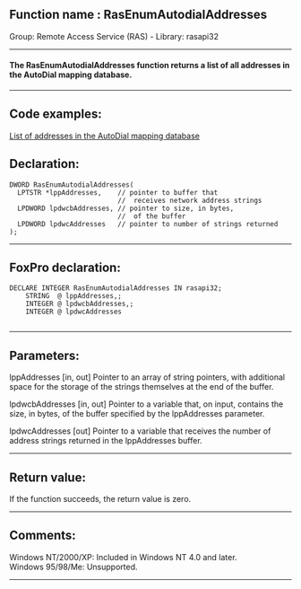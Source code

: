 
## Function name : RasEnumAutodialAddresses
Group: Remote Access Service (RAS) - Library: rasapi32    
***  


#### The RasEnumAutodialAddresses function returns a list of all addresses in the AutoDial mapping database.
***  


## Code examples:
[List of addresses in the AutoDial mapping database](../../samples/sample_330.md)  

## Declaration:
```foxpro  
DWORD RasEnumAutodialAddresses(
  LPTSTR *lppAddresses,    // pointer to buffer that
                           //  receives network address strings
  LPDWORD lpdwcbAddresses, // pointer to size, in bytes,
                           //  of the buffer
  LPDWORD lpdwcAddresses   // pointer to number of strings returned
);  
```  
***  


## FoxPro declaration:
```foxpro  
DECLARE INTEGER RasEnumAutodialAddresses IN rasapi32;
	STRING  @ lppAddresses,;
	INTEGER @ lpdwcbAddresses,;
	INTEGER @ lpdwcAddresses
  
```  
***  


## Parameters:
lppAddresses 
[in, out] Pointer to an array of string pointers, with additional space for the storage of the strings themselves at the end of the buffer. 

lpdwcbAddresses 
[in, out] Pointer to a variable that, on input, contains the size, in bytes, of the buffer specified by the lppAddresses parameter. 

lpdwcAddresses 
[out] Pointer to a variable that receives the number of address strings returned in the lppAddresses buffer.   
***  


## Return value:
If the function succeeds, the return value is zero.  
***  


## Comments:
Windows NT/2000/XP: Included in Windows NT 4.0 and later.  
Windows 95/98/Me: Unsupported.  
  
***  

